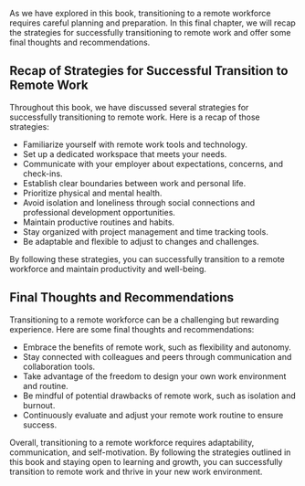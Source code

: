 
As we have explored in this book, transitioning to a remote workforce requires careful planning and preparation. In this final chapter, we will recap the strategies for successfully transitioning to remote work and offer some final thoughts and recommendations.

Recap of Strategies for Successful Transition to Remote Work
------------------------------------------------------------

Throughout this book, we have discussed several strategies for successfully transitioning to remote work. Here is a recap of those strategies:

* Familiarize yourself with remote work tools and technology.
* Set up a dedicated workspace that meets your needs.
* Communicate with your employer about expectations, concerns, and check-ins.
* Establish clear boundaries between work and personal life.
* Prioritize physical and mental health.
* Avoid isolation and loneliness through social connections and professional development opportunities.
* Maintain productive routines and habits.
* Stay organized with project management and time tracking tools.
* Be adaptable and flexible to adjust to changes and challenges.

By following these strategies, you can successfully transition to a remote workforce and maintain productivity and well-being.

Final Thoughts and Recommendations
----------------------------------

Transitioning to a remote workforce can be a challenging but rewarding experience. Here are some final thoughts and recommendations:

* Embrace the benefits of remote work, such as flexibility and autonomy.
* Stay connected with colleagues and peers through communication and collaboration tools.
* Take advantage of the freedom to design your own work environment and routine.
* Be mindful of potential drawbacks of remote work, such as isolation and burnout.
* Continuously evaluate and adjust your remote work routine to ensure success.

Overall, transitioning to a remote workforce requires adaptability, communication, and self-motivation. By following the strategies outlined in this book and staying open to learning and growth, you can successfully transition to remote work and thrive in your new work environment.
